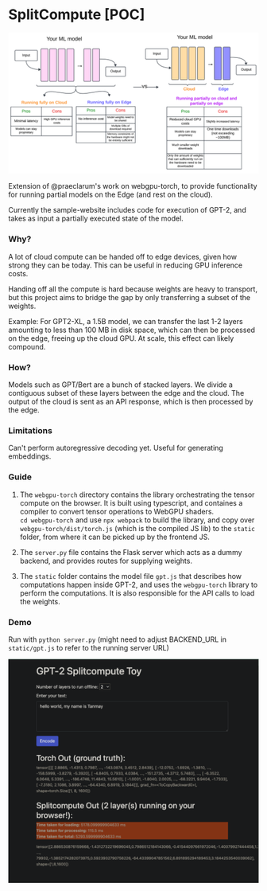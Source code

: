 # SplitCompute [POC]

![Diagram](static/images/splitcompute.png)

Extension of @praeclarum's work on webgpu-torch, to provide functionality
for running partial models on the Edge (and rest on the cloud).

Currently the sample-website includes code for execution of GPT-2,
and takes as input a partially executed state of the model.

### Why?

A lot of cloud compute can be handed off to edge devices, given how strong they
can be today. This can be useful in reducing GPU inference costs.

Handing off all the compute is hard because weights are heavy to transport,
but this project aims to bridge the gap by only transferring a subset of the weights.

Example: For GPT2-XL, a 1.5B model, we can transfer the last 1-2 layers amounting to less than
100 MB in disk space, which can then be processed on the edge, freeing up the cloud GPU.
At scale, this effect can likely compound.

### How?

Models such as GPT/Bert are a bunch of stacked layers. We divide a contiguous subset of these layers
between the edge and the cloud. The output of the cloud is sent as an API response, which is then
processed by the edge.

### Limitations

Can't perform autoregressive decoding yet. Useful for generating embeddings.

### Guide

1. The `webgpu-torch` directory contains the library orchestrating the tensor compute on the browser. It is built using typescript,
and containes a compiler to convert tensor operations to WebGPU shaders.  
`cd webgpu-torch` and use `npx webpack` to build the library, and copy over
`webgpu-torch/dist/torch.js` (which is the compiled JS lib) to the `static` folder, from where
it can be picked up by the frontend JS.

2. The `server.py` file contains the Flask server which acts as a dummy backend, and provides routes for supplying weights.

3. The `static` folder contains the model file `gpt.js` that describes how computations happen inside GPT-2, and uses
the `webgpu-torch` library to perform the computations. It is also responsible for the API calls to load the weights.

### Demo

Run with `python server.py` (might need to adjust BACKEND_URL in `static/gpt.js` to refer to the running server URL)

![App](static/images/app_shot.png)
